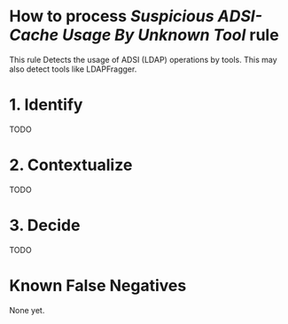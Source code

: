 # How to process *Suspicious ADSI-Cache Usage By Unknown Tool* rule
This rule Detects the usage of ADSI (LDAP) operations by tools. This may also detect tools like LDAPFragger.

# 1. Identify
TODO

# 2. Contextualize
TODO

# 3. Decide
TODO

# Known False Negatives
None yet.
